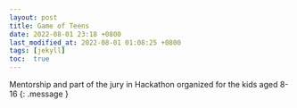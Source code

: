 ```yaml
---
layout: post
title: Game of Teens
date: 2022-08-01 23:18 +0800
last_modified_at: 2022-08-01 01:08:25 +0800
tags: [jekyll]
toc:  true
---
```

Mentorship and part of the jury in Hackathon organized for the kids aged 8-16
{: .message }

